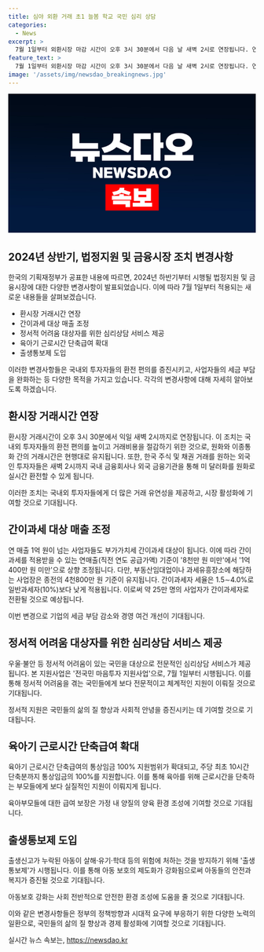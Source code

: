 ```yaml
---
title: 심야 외환 거래 초1 늘봄 학교 국민 심리 상담
categories:
  - News
excerpt: >
  7월 1일부터 외환시장 마감 시간이 오후 3시 30분에서 다음 날 새벽 2시로 연장됩니다. 연 매출 1억 원이 넘는 사업자들도 부가가치세 간이과세 대상이 됩니다. 기획재정부는 이런 내용을 담은 2024년 하반기부터 이렇게 달라집니다 책자를 발간했다고 30일 밝혔습니다. 외환시장 거래시장 연장은 국내외 투자자들의 환전 편의를 높이고 거래비용을 절감하기 위한 조치로 원화와 이종통화 간의 거래시간은 현행대로 유지됩니다. 한국 주식·채권 거래를 원하는 외국인 투자자들은 한국시간으로 새벽 2시까지 국내 금융회사나 외국 금융기관을 통해 미 달러화를 원화로 실시간 환전할 수 있게 됩니다. 간이과세를 적용받을 수 있는 연매출(직전 연도 공급가액)은 8천만 원 미만에서 1억 400만 원 미만으로 상향 조정된다. 
feature_text: >
  7월 1일부터 외환시장 마감 시간이 오후 3시 30분에서 다음 날 새벽 2시로 연장됩니다. 연 매출 1억 원이 넘는 사업자들도 부가가치세 간이과세 대상이 됩니다. 기획재정부는 이런 내용을 담은 2024년 하반기부터 이렇게 달라집니다 책자를 발간했다고 30일 밝혔습니다. 외환시장 거래시장 연장은 국내외 투자자들의 환전 편의를 높이고 거래비용을 절감하기 위한 조치로 원화와 이종통화 간의 거래시간은 현행대로 유지됩니다. 한국 주식·채권 거래를 원하는 외국인 투자자들은 한국시간으로 새벽 2시까지 국내 금융회사나 외국 금융기관을 통해 미 달러화를 원화로 실시간 환전할 수 있게 됩니다. 간이과세를 적용받을 수 있는 연매출(직전 연도 공급가액)은 8천만 원 미만에서 1억 400만 원 미만으로 상향 조정된다. 
image: '/assets/img/newsdao_breakingnews.jpg'
---
```


<p><img src="/assets/img/newsdao_breakingnews.jpg" alt="pcversion 속보" /></p>

<h2 data-ke-size="size26">2024년 상반기, 법정지원 및 금융시장 조치 변경사항</h2>

<p>한국의 기획재정부가 공표한 내용에 따르면, 2024년 하반기부터 시행될 법정지원 및 금융시장에 대한 다양한 변경사항이 발표되었습니다. 이에 따라 7월 1일부터 적용되는 새로운 내용들을 살펴보겠습니다.</p>

<ul>
  <li>환시장 거래시간 연장</li>
  <li>간이과세 대상 매출 조정</li>
  <li>정서적 어려움 대상자를 위한 심리상담 서비스 제공</li>
  <li>육아기 근로시간 단축급여 확대</li>
  <li>출생통보제 도입</li>
</ul>

<p data-ke-size="size16">이러한 변경사항들은 국내외 투자자들의 환전 편의를 증진시키고, 사업자들의 세금 부담을 완화하는 등 다양한 목적을 가지고 있습니다. 각각의 변경사항에 대해 자세히 알아보도록 하겠습니다.</p>

<h2 data-ke-size="size26">환시장 거래시간 연장</h2>

<p>환시장 거래시간이 오후 3시 30분에서 익일 새벽 2시까지로 연장됩니다. 이 조치는 국내외 투자자들의 환전 편의를 높이고 거래비용을 절감하기 위한 것으로, 원화와 이종통화 간의 거래시간은 현행대로 유지됩니다. 또한, 한국 주식 및 채권 거래를 원하는 외국인 투자자들은 새벽 2시까지 국내 금융회사나 외국 금융기관을 통해 미 달러화를 원화로 실시간 환전할 수 있게 됩니다.</p>

<p data-ke-size="size16">이러한 조치는 국내외 투자자들에게 더 많은 거래 유연성을 제공하고, 시장 활성화에 기여할 것으로 기대됩니다.</p>

<h2 data-ke-size="size26">간이과세 대상 매출 조정</h2>

<p>연 매출 1억 원이 넘는 사업자들도 부가가치세 간이과세 대상이 됩니다. 이에 따라 간이과세를 적용받을 수 있는 연매출(직전 연도 공급가액) 기준이 '8천만 원 미만'에서 '1억 400만 원 미만'으로 상향 조정됩니다. 다만, 부동산임대업이나 과세유흥장소에 해당하는 사업장은 종전의 4천800만 원 기준이 유지됩니다. 간이과세자 세율은 1.5∼4.0%로 일반과세자(10%)보다 낮게 적용됩니다. 이로써 약 25만 명의 사업자가 간이과세자로 전환될 것으로 예상됩니다.</p>

<p data-ke-size="size16">이번 변경으로 기업의 세금 부담 감소와 경영 여건 개선이 기대됩니다.</p>

<h2 data-ke-size="size26">정서적 어려움 대상자를 위한 심리상담 서비스 제공</h2>

<p>우울·불안 등 정서적 어려움이 있는 국민을 대상으로 전문적인 심리상담 서비스가 제공됩니다. 본 지원사업은 '전국민 마음투자 지원사업'으로, 7월 1일부터 시행됩니다. 이를 통해 정서적 어려움을 겪는 국민들에게 보다 전문적이고 체계적인 지원이 이뤄질 것으로 기대됩니다.</p>

<p data-ke-size="size16">정서적 지원은 국민들의 삶의 질 향상과 사회적 안녕을 증진시키는 데 기여할 것으로 기대됩니다.</p>

<h2 data-ke-size="size26">육아기 근로시간 단축급여 확대</h2>

<p>육아기 근로시간 단축급여의 통상임금 100% 지원범위가 확대되고, 주당 최초 10시간 단축분까지 통상임금의 100%를 지원합니다. 이를 통해 육아를 위해 근로시간을 단축하는 부모들에게 보다 실질적인 지원이 이뤄지게 됩니다.</p>

<p data-ke-size="size16">육아부모들에 대한 급여 보장은 가정 내 양질의 양육 환경 조성에 기여할 것으로 기대됩니다.</p>

<h2 data-ke-size="size26">출생통보제 도입</h2>

<p>출생신고가 누락된 아동이 살해·유기·학대 등의 위험에 처하는 것을 방지하기 위해 '출생통보제'가 시행됩니다. 이를 통해 아동 보호의 제도화가 강화됨으로써 아동들의 안전과 복지가 증진될 것으로 기대됩니다.</p>

<p data-ke-size="size16">아동보호 강화는 사회 전반적으로 안전한 환경 조성에 도움을 줄 것으로 기대됩니다.</p>

<p>이와 같은 변경사항들은 정부의 정책방향과 시대적 요구에 부응하기 위한 다양한 노력의 일환으로, 국민들의 삶의 질 향상과 경제 활성화에 기여할 것으로 기대됩니다.</p>
실시간 뉴스 속보는, <a href="https://newsdao.kr" rel="dofollow">https://newsdao.kr</a>



